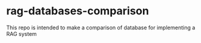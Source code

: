 # rag-databases-comparison
This repo is intended to make a comparison of database for implementing a RAG system

